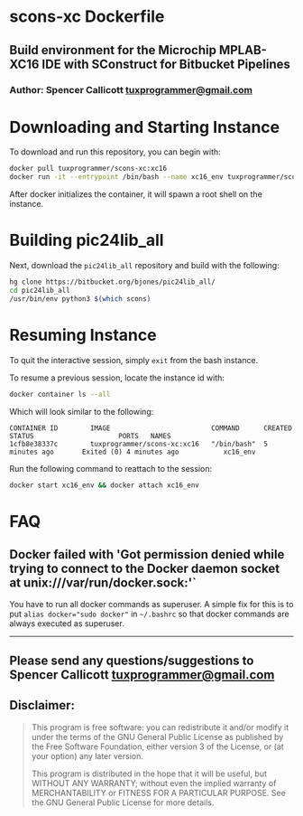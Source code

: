 # scons-xc Dockerfile
## Build environment for the Microchip MPLAB-XC16 IDE with SConstruct for Bitbucket Pipelines
### Author: Spencer Callicott <tuxprogrammer@gmail.com>

# Downloading and Starting Instance
To download and run this repository, you can begin with:

```bash
docker pull tuxprogrammer/scons-xc:xc16
docker run -it --entrypoint /bin/bash --name xc16_env tuxprogrammer/scons-xc:xc16
```

After docker initializes the container, it will spawn a root shell on the instance. 

# Building pic24lib_all
Next, download the `pic24lib_all` repository and build with the following:

```bash
hg clone https://bitbucket.org/bjones/pic24lib_all/
cd pic24lib_all
/usr/bin/env python3 $(which scons)
```

# Resuming Instance
To quit the interactive session, simply `exit` from the bash instance.

To resume a previous session, locate the instance id with:
```bash
docker container ls --all
```
Which will look similar to the following:
```
CONTAINER ID        IMAGE                         COMMAND      CREATED             STATUS                     PORTS   NAMES
1cfb8e38337c        tuxprogrammer/scons-xc:xc16   "/bin/bash"  5 minutes ago       Exited (0) 4 minutes ago           xc16_env
```

Run the following command to reattach to the session:
```bash
docker start xc16_env && docker attach xc16_env
```

# FAQ
## Docker failed with 'Got permission denied while trying to connect to the Docker daemon socket at unix:///var/run/docker.sock:'`

You have to run all docker commands as superuser. A simple fix for this is to put `alias docker="sudo docker"` in `~/.bashrc` so that docker commands are always executed as superuser.

---

## Please send any questions/suggestions to Spencer Callicott <tuxprogrammer@gmail.com>

## Disclaimer:

>This program is free software: you can redistribute it and/or modify
>it under the terms of the GNU General Public License as published by
>the Free Software Foundation, either version 3 of the License, or
>(at your option) any later version.
>
>This program is distributed in the hope that it will be useful,
>but WITHOUT ANY WARRANTY; without even the implied warranty of
>MERCHANTABILITY or FITNESS FOR A PARTICULAR PURPOSE.  See the
>GNU General Public License for more details.